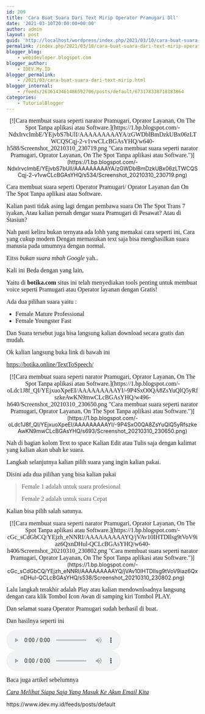 ```yaml
---
id: 209
title: 'Cara Buat Suara Dari Text Mirip Operator Pramugari Dll'
date: '2021-03-10T20:00:00+00:00'
author: admin
layout: post
guid: 'http://localhost/wordpress/index.php/2021/03/10/cara-buat-suara-dari-text-mirip-operator-pramugari-dll/'
permalink: /index.php/2021/03/10/cara-buat-suara-dari-text-mirip-operator-pramugari-dll/
blogger_blog:
    - webidevloper.blogspot.com
blogger_author:
    - IDEV.My.ID
blogger_permalink:
    - /2021/03/cara-buat-suara-dari-text-mirip.html
blogger_internal:
    - /feeds/2636143461486592706/posts/default/673178338718183864
categories:
    - TutorialBlogger
---
```


<div style="clear: both; text-align: center;">[<span style="font-family: Fira Sans; font-size: medium;">![Cara membuat suara seperti narator Pramugari, Oprator Layanan, On The Spot Tanpa aplikasi atau Software.](https://1.bp.blogspot.com/-NdxIrvcImbE/YEjvbS7bUlI/AAAAAAAAAYA/zGWDblBmDzkUBx06zLTWCQSCqj-2-v1vwCLcBGAsYHQ/w640-h588/Screenshot_20210310_230719.png "Cara membuat suara seperti narator Pramugari, Oprator Layanan, On The Spot Tanpa aplikasi atau Software.")</span>](https://1.bp.blogspot.com/-NdxIrvcImbE/YEjvbS7bUlI/AAAAAAAAAYA/zGWDblBmDzkUBx06zLTWCQSCqj-2-v1vwCLcBGAsYHQ/s534/Screenshot_20210310_230719.png)</div><span style="font-family: Fira Sans; font-size: medium;">  
</span>

<span style="font-family: Fira Sans; font-size: medium;">Cara membuat suara seperti Operator Pramugari/ Oprator Layanan dan On The Spot Tanpa aplikasi atau Software.</span>

<span style="font-family: Fira Sans; font-size: medium;">Kalian pasti tidak asing lagi dengan pembawa suara On The Spot Trans 7 iyakan, Atau kalian pernah dengar suara Pramugari di Pesawat? Atau di Stasiun?</span>

<span style="font-family: Fira Sans; font-size: medium;">Nah pasti keliru bukan ternyata ada lohh yang memakai cara seperti ini, Cara yang cukup modern Dengan memasukan text saja bisa menghasilkan suara manusia pada umumnya dengan normal.</span>

<span style="font-family: Fira Sans; font-size: medium;">Eitss *bukan suara* *mbah* *Google* yah..</span>

<span style="font-family: Fira Sans; font-size: medium;">  
</span>

<span style="font-family: Fira Sans; font-size: medium;">Kali ini Beda dengan yang lain,</span>

<span style="font-family: Fira Sans; font-size: medium;">Yaitu di **botika.com** situs ini telah menyediakan tools penting untuk membuat voice seperti Pramugari atau Operator layanan dengan Gratis!</span>

<span style="font-family: Fira Sans; font-size: medium;">Ada dua pilihan suara yaitu :</span>

- <span style="font-family: Fira Sans; font-size: medium;">Female Mature Professional</span>
- <span style="font-family: Fira Sans; font-size: medium;">Female Youngster Fast</span>

<span style="font-family: Fira Sans; font-size: medium;">Dan Suara tersebut juga bisa langsung kalian download secara gratis dan mudah.</span>

<span style="font-family: Fira Sans; font-size: medium;">  
</span>

<span style="font-family: Fira Sans; font-size: medium;">Ok kalian langsung buka link di bawah ini</span>

[<span style="font-family: Fira Sans; font-size: medium;">https://botika.online/TextToSpeech/</span>](https://botika.online/TextToSpeech/)

<div style="clear: both; text-align: center;">[<span style="font-family: Fira Sans; font-size: medium;">![Cara membuat suara seperti narator Pramugari, Oprator Layanan, On The Spot Tanpa aplikasi atau Software.](https://1.bp.blogspot.com/-oLdc1J8f_QI/YEjxuoXpeEI/AAAAAAAAAYI/-9P4SxO0QA8ZsYuQlQ5yRfszkeAwKN9mwCLcBGAsYHQ/w496-h640/Screenshot_20210310_230650.png "Cara membuat suara seperti narator Pramugari, Oprator Layanan, On The Spot Tanpa aplikasi atau Software.")</span>](https://1.bp.blogspot.com/-oLdc1J8f_QI/YEjxuoXpeEI/AAAAAAAAAYI/-9P4SxO0QA8ZsYuQlQ5yRfszkeAwKN9mwCLcBGAsYHQ/s693/Screenshot_20210310_230650.png)</div><span style="font-family: Fira Sans; font-size: medium;">  
</span>

<span style="font-family: Fira Sans; font-size: medium;">Nah di bagian kolom Text to space Kalian Edit atau Tulis saja dengan kalimat yang kalian akan ubah ke suara.</span>

<span style="font-family: Fira Sans; font-size: medium;">  
</span>

<span style="font-family: Fira Sans; font-size: medium;">Langkah selanjutnya kalian pilih suara yang ingin kalian pakai.</span>

<span style="font-family: Fira Sans; font-size: medium;"> Disini ada dua pilihan yang bisa kalian pakai</span>

> <span style="font-family: Fira Sans; font-size: medium;">Female 1 adalah untuk suara profesional</span>
> 
> <span style="font-family: Fira Sans; font-size: medium;">Female 2 adalah untuk suara Cepat</span>

<span style="font-family: Fira Sans; font-size: medium;">Kalian bisa pilih salah satunya.</span>

<div style="clear: both; text-align: center;">[<span style="font-family: Fira Sans; font-size: medium;">![Cara membuat suara seperti narator Pramugari, Oprator Layanan, On The Spot Tanpa aplikasi atau Software.](https://1.bp.blogspot.com/-cGc_sCdGbCQ/YEjzh_eNNRI/AAAAAAAAAYQ/jVAv10IHTDIlsg9tVoV9iaz6QxnDHul-QCLcBGAsYHQ/w640-h406/Screenshot_20210310_230802.png "Cara membuat suara seperti narator Pramugari, Oprator Layanan, On The Spot Tanpa aplikasi atau Software.")</span>](https://1.bp.blogspot.com/-cGc_sCdGbCQ/YEjzh_eNNRI/AAAAAAAAAYQ/jVAv10IHTDIlsg9tVoV9iaz6QxnDHul-QCLcBGAsYHQ/s538/Screenshot_20210310_230802.png)</div><span style="font-family: Fira Sans; font-size: medium;">  
</span>

<span style="font-family: Fira Sans; font-size: medium;">Lalu langkah terakhir adalah Play atau kalian mendownloadnya langsung dengan cara klik Tombol Icon Awan di samping kiri Tombol PLAY.</span>

<span style="font-family: Fira Sans; font-size: medium;">Dan selamat suara Operator Pramugari sudah berhasil di buat.</span>

<span style="font-family: Fira Sans; font-size: medium;">  
</span>

<span style="font-family: Fira Sans; font-size: medium;">Dan hasilnya seperti ini</span>

<span style="font-family: Fira Sans; font-size: medium;">  
</span>

<span style="font-family: Fira Sans; font-size: medium;"><audio controls=""><source src="https://f.top4top.io/m_1896etseu0.mp3" type="audio/mp3"></source></audio> <audio controls=""><source src="https://g.top4top.io/m_1896c2w7p1.mp3" type="audio/mp3"></source></audio></span>

<span style="font-family: Fira Sans; font-size: medium;">Baca juga artikel sebelumnya</span>

[*<span style="font-family: Fira Sans; font-size: medium;">Cara Melihat Siapa Saja Yang Masuk Ke Akun Email Kita</span>*](https://www.idev.my.id/2021/03/cara-melihat-siapa-saja-yang-masuk-ke.html)

<div>https://www.idev.my.id/feeds/posts/default</div>